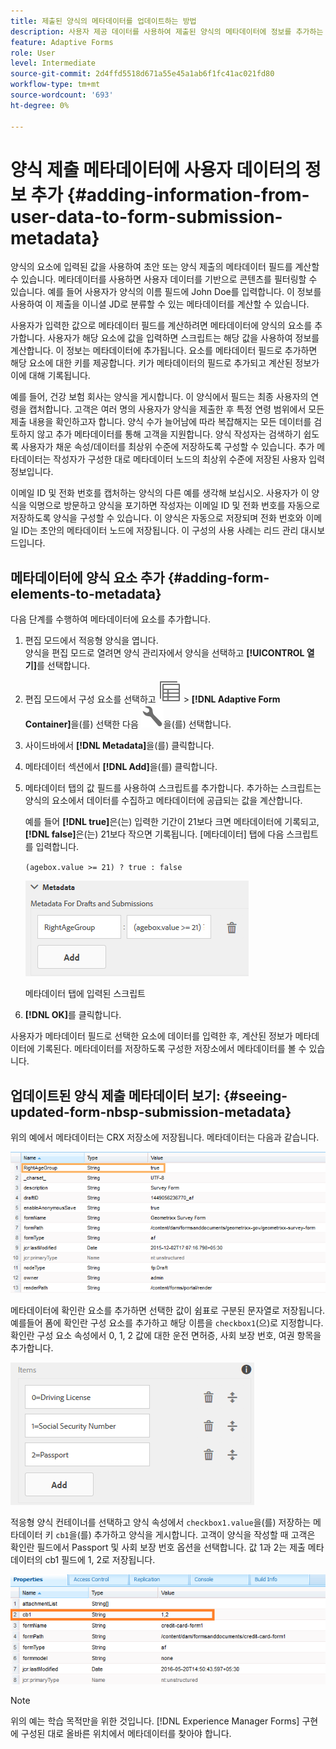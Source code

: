 ```yaml
---
title: 제출된 양식의 메타데이터를 업데이트하는 방법
description: 사용자 제공 데이터를 사용하여 제출된 양식의 메타데이터에 정보를 추가하는 방법을 알아봅니다. CRX 저장소에서 업데이트된 양식 제출 메타데이터를 보는 방법에 대해 자세히 알아봅니다.
feature: Adaptive Forms
role: User
level: Intermediate
source-git-commit: 2d4ffd5518d671a55e45a1ab6f1fc41ac021fd80
workflow-type: tm+mt
source-wordcount: '693'
ht-degree: 0%

---
```



# 양식 제출 메타데이터에 사용자 데이터의 정보 추가 {#adding-information-from-user-data-to-form-submission-metadata}

양식의 요소에 입력된 값을 사용하여 초안 또는 양식 제출의 메타데이터 필드를 계산할 수 있습니다. 메타데이터를 사용하면 사용자 데이터를 기반으로 콘텐츠를 필터링할 수 있습니다. 예를 들어 사용자가 양식의 이름 필드에 John Doe를 입력합니다. 이 정보를 사용하여 이 제출을 이니셜 JD로 분류할 수 있는 메타데이터를 계산할 수 있습니다.

사용자가 입력한 값으로 메타데이터 필드를 계산하려면 메타데이터에 양식의 요소를 추가합니다. 사용자가 해당 요소에 값을 입력하면 스크립트는 해당 값을 사용하여 정보를 계산합니다. 이 정보는 메타데이터에 추가됩니다. 요소를 메타데이터 필드로 추가하면 해당 요소에 대한 키를 제공합니다. 키가 메타데이터의 필드로 추가되고 계산된 정보가 이에 대해 기록됩니다.

예를 들어, 건강 보험 회사는 양식을 게시합니다. 이 양식에서 필드는 최종 사용자의 연령을 캡처합니다. 고객은 여러 명의 사용자가 양식을 제출한 후 특정 연령 범위에서 모든 제출 내용을 확인하고자 합니다. 양식 수가 늘어남에 따라 복잡해지는 모든 데이터를 검토하지 않고 추가 메타데이터를 통해 고객을 지원합니다. 양식 작성자는 검색하기 쉽도록 사용자가 채운 속성/데이터를 최상위 수준에 저장하도록 구성할 수 있습니다. 추가 메타데이터는 작성자가 구성한 대로 메타데이터 노드의 최상위 수준에 저장된 사용자 입력 정보입니다.

이메일 ID 및 전화 번호를 캡처하는 양식의 다른 예를 생각해 보십시오. 사용자가 이 양식을 익명으로 방문하고 양식을 포기하면 작성자는 이메일 ID 및 전화 번호를 자동으로 저장하도록 양식을 구성할 수 있습니다. 이 양식은 자동으로 저장되며 전화 번호와 이메일 ID는 초안의 메타데이터 노드에 저장됩니다. 이 구성의 사용 사례는 리드 관리 대시보드입니다.

## 메타데이터에 양식 요소 추가 {#adding-form-elements-to-metadata}

다음 단계를 수행하여 메타데이터에 요소를 추가합니다.

1. 편집 모드에서 적응형 양식을 엽니다.\
   양식을 편집 모드로 열려면 양식 관리자에서 양식을 선택하고 **[!UICONTROL 열기]**&#x200B;를 선택합니다.
1. 편집 모드에서 구성 요소를 선택하고 ![필드 수준](assets/select_parent_icon.svg) > **[!DNL Adaptive Form Container]**&#x200B;을(를) 선택한 다음 ![cmpr](assets/configure-icon.svg)을(를) 선택합니다.
1. 사이드바에서 **[!DNL Metadata]**&#x200B;을(를) 클릭합니다.
1. 메타데이터 섹션에서 **[!DNL Add]**&#x200B;을(를) 클릭합니다.
1. 메타데이터 탭의 값 필드를 사용하여 스크립트를 추가합니다. 추가하는 스크립트는 양식의 요소에서 데이터를 수집하고 메타데이터에 공급되는 값을 계산합니다.

   예를 들어 **[!DNL true]**&#x200B;은(는) 입력한 기간이 21보다 크면 메타데이터에 기록되고, **[!DNL false]**&#x200B;은(는) 21보다 작으면 기록됩니다. [메타데이터] 탭에 다음 스크립트를 입력합니다.

   `(agebox.value >= 21) ? true : false`

   ![메타데이터 스크립트](assets/add-element-metadata.png)

   메타데이터 탭에 입력된 스크립트

1. **[!DNL OK]**&#x200B;를 클릭합니다.

사용자가 메타데이터 필드로 선택한 요소에 데이터를 입력한 후, 계산된 정보가 메타데이터에 기록된다. 메타데이터를 저장하도록 구성한 저장소에서 메타데이터를 볼 수 있습니다.

## 업데이트된 양식 제출 메타데이터 보기: {#seeing-updated-form-nbsp-submission-metadata}

위의 예에서 메타데이터는 CRX 저장소에 저장됩니다. 메타데이터는 다음과 같습니다.

![메타데이터](assets/metadata_entry_new.png)

메타데이터에 확인란 요소를 추가하면 선택한 값이 쉼표로 구분된 문자열로 저장됩니다. 예를들어 폼에 확인란 구성 요소를 추가하고 해당 이름을 `checkbox1`(으)로 지정합니다. 확인란 구성 요소 속성에서 0, 1, 2 값에 대한 운전 면허증, 사회 보장 번호, 여권 항목을 추가합니다.

![확인란에서 여러 값을 저장하는 중](assets/checkbox-metadata.png)

적응형 양식 컨테이너를 선택하고 양식 속성에서 `checkbox1.value`을(를) 저장하는 메타데이터 키 `cb1`을(를) 추가하고 양식을 게시합니다. 고객이 양식을 작성할 때 고객은 확인란 필드에서 Passport 및 사회 보장 번호 옵션을 선택합니다. 값 1과 2는 제출 메타데이터의 cb1 필드에 1, 2로 저장됩니다.

![확인란 필드에서 선택한 여러 값에 대한 메타데이터 항목](assets/metadata-entry.png)

>[!NOTE]
>
>위의 예는 학습 목적만을 위한 것입니다. [!DNL Experience Manager Forms] 구현에 구성된 대로 올바른 위치에서 메타데이터를 찾아야 합니다.